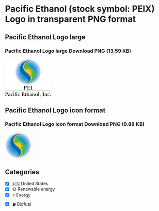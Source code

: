 # Pacific Ethanol (stock symbol: PEIX) Logo in transparent PNG format

## Pacific Ethanol Logo large

### Pacific Ethanol Logo large Download PNG (13.59 KB)

![Pacific Ethanol Logo large Download PNG (13.59 KB)](/img/orig/PEIX_BIG-a35a1e08.png)

## Pacific Ethanol Logo icon format

### Pacific Ethanol Logo icon format Download PNG (9.88 KB)

![Pacific Ethanol Logo icon format Download PNG (9.88 KB)](/img/orig/PEIX-08712c41.png)



## Categories
- [x] 🇺🇸 United States
- [x] 🌞 Renewable energy
- [x] ⚡ Energy
- [x] ⛽ Biofuel
